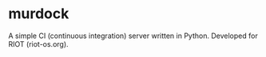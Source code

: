 # murdock
A simple CI (continuous integration) server written in Python.
Developed for RIOT (riot-os.org).
